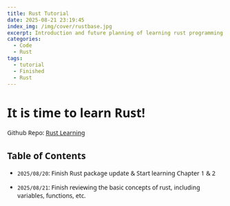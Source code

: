 ```yaml
---
title: Rust Tutorial
date: 2025-08-21 23:19:45
index_img: /img/cover/rustbase.jpg
excerpt: Introduction and future planning of learning rust programming language for the enhancement.
categories:
  - Code
  - Rust
tags:
  - tutorial
  - Finished
  - Rust
---
```


<style>
  html, body, .markdown-body {
    font-family: Georgia, sans, serif;
  }
</style>

# It is time to learn Rust!

Github Repo: [Rust Learning](https://github.com/xiyuanyang-code/Rust-Learning)

## Table of Contents

- `2025/08/20`: Finish Rust package update & Start learning Chapter 1 & 2

- `2025/08/21`: Finish reviewing the basic concepts of rust, including variables, functions, etc.
